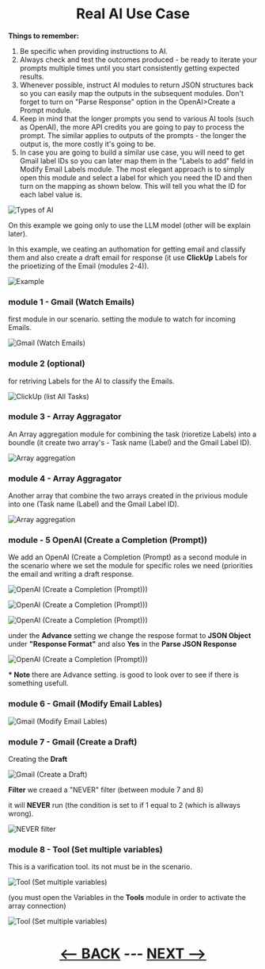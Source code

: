 <div align="center">

# Real AI Use Case


</div>

__Things to remember:__

1. Be specific when providing instructions to AI.
2. Always check and test the outcomes produced - be ready to iterate your prompts multiple times until you start consistently getting expected results.
3. Whenever possible, instruct AI modules to return JSON structures back so you can easily map the outputs in the subsequent modules. Don't forget to turn on "Parse Response" option in the OpenAI>Create a Prompt module.
4. Keep in mind that the longer prompts you send to various AI tools (such as OpenAI), the more API credits you are going to pay to process the prompt. The similar applies to outputs of the prompts - the longer the output is, the more costly it's going to be.
5. In case you are going to build a similar use case, you will need to get Gmail label IDs so you can later map them in the "Labels to add" field in Modify Email Labels module. The most elegant approach is to simply open this module and select a label for which you need the ID and then turn on the mapping as shown below. This will tell you what the ID for each label value is.

![Types of AI](pic/l3realaiusecasetypeofai.gif)

On this example we going only to use the LLM model (other will be explain later).

In this example, we ceating an authomation for getting email and classify them and also create a draft email for response (it use __ClickUp__ Labels for the prioetizing of the Email (modules 2-4)).


![Example](pic/l3realaiusecaseexample.gif)

### module 1 - Gmail (Watch Emails)

first module in our scenario. setting the module to watch for incoming Emails.

![Gmail (Watch Emails)](pic/l3realaiusecasegmail.gif)

### module 2 (optional)

for retriving Labels for the AI to classify the Emails.

![ClickUp (list All Tasks)](pic/l3realaiusecaseclickup.gif)

### module 3 - Array Aggragator

An Array aggregation module for combining the task (rioretize Labels) into a boundle (it create two array's - Task name (Label) and the Gmail Label ID).

![Array aggregation](pic/l3realaiusecasearray.gif)

### module 4 - Array Aggragator

Another array that combine the two arrays created in the privious module into one (Task name (Label) and the Gmail Label ID).

![Array aggregation](pic/l3realaiusecasearray1.gif)

### module - 5 OpenAI (Create a Completion (Prompt))

We add an OpenAI (Create a Completion (Prompt) as a second module in the scenario where we set the module for specific roles we need (priorities the email and writing a draft response.

![OpenAI (Create a Completion (Prompt)))](pic/l3realaiusecaseopenai.gif)

![OpenAI (Create a Completion (Prompt)))](pic/l3realaiusecaseopenai1.gif)

![OpenAI (Create a Completion (Prompt)))](pic/l3realaiusecaseopenai2.gif)

under the __Advance__ setting we change the respose format to __JSON Object__ under __"Response Format"__ and also __Yes__ in the __Parse JSON Response__

![OpenAI (Create a Completion (Prompt)))](pic/l3realaiusecaseopenai3.gif)

__* Note__ there are Advance setting. is good to look over to see if there is something usefull.

### module 6 - Gmail (Modify Email Lables)

![Gmail (Modify Email Lables)](pic/l3realaiusecasemodifylables.gif)

### module 7 - Gmail (Create a Draft)

Creating the __Draft__

![Gmail (Create a Draft)](pic/l3realaiusecasedraft.gif)

__Filter__ we creaed a "NEVER" filter (between module 7 and 8)

it will __NEVER__ run (the condition is set to if 1 equal to 2 (which is allways wrong).

![NEVER filter](pic/l3realaiusecaseneverfilter.gif)

### module 8 - Tool (Set multiple variables)

This is a varification tool. its not must be in the scenario.

![Tool (Set multiple variables)](pic/l3realaiusecasetool.gif)

(you must open the Variables in the __Tools__ module in order to activate the array connection)

![Tool (Set multiple variables)](pic/l3realaiusecasetoolsvariables.gif)

<div align="center">
  
# [<-- BACK](l3gettinghelp.md) --- [NEXT -->](l4understandingtime.md)
</div>
